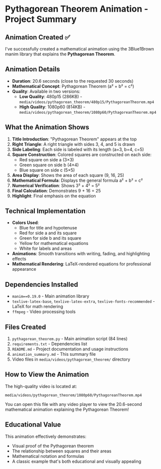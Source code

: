 # Pythagorean Theorem Animation - Project Summary

## Animation Created ✅

I've successfully created a mathematical animation using the 3Blue1Brown manim library that explains the **Pythagorean Theorem**.

## Animation Details

- **Duration**: 20.6 seconds (close to the requested 30 seconds)
- **Mathematical Concept**: Pythagorean Theorem (a² + b² = c²)
- **Quality**: Available in two versions:
  - **Low Quality**: 480p15 (286KB) - `media/videos/pythagorean_theorem/480p15/PythagoreanTheorem.mp4`
  - **High Quality**: 1080p60 (814KB) - `media/videos/pythagorean_theorem/1080p60/PythagoreanTheorem.mp4`

## What the Animation Shows

1. **Title Introduction**: "Pythagorean Theorem" appears at the top
2. **Right Triangle**: A right triangle with sides 3, 4, and 5 is drawn
3. **Side Labeling**: Each side is labeled with its length (a=3, b=4, c=5)
4. **Square Construction**: Colored squares are constructed on each side:
   - Red square on side a (3×3)
   - Green square on side b (4×4)  
   - Blue square on side c (5×5)
5. **Area Display**: Shows the area of each square (9, 16, 25)
6. **Mathematical Formula**: Displays the general formula a² + b² = c²
7. **Numerical Verification**: Shows 3² + 4² = 5²
8. **Final Calculation**: Demonstrates 9 + 16 = 25
9. **Highlight**: Final emphasis on the equation

## Technical Implementation

- **Colors Used**: 
  - Blue for title and hypotenuse
  - Red for side a and its square
  - Green for side b and its square
  - Yellow for mathematical equations
  - White for labels and areas
- **Animations**: Smooth transitions with writing, fading, and highlighting effects
- **Mathematical Rendering**: LaTeX-rendered equations for professional appearance

## Dependencies Installed

- `manim==0.19.0` - Main animation library
- `texlive-latex-base`, `texlive-latex-extra`, `texlive-fonts-recommended` - LaTeX for math rendering
- `ffmpeg` - Video processing tools

## Files Created

1. `pythagorean_theorem.py` - Main animation script (84 lines)
2. `requirements.txt` - Dependencies list
3. `README.md` - Project documentation and usage instructions
4. `animation_summary.md` - This summary file
5. Video files in `media/videos/pythagorean_theorem/` directory

## How to View the Animation

The high-quality video is located at:
```
media/videos/pythagorean_theorem/1080p60/PythagoreanTheorem.mp4
```

You can open this file with any video player to view the 20.6-second mathematical animation explaining the Pythagorean Theorem!

## Educational Value

This animation effectively demonstrates:
- Visual proof of the Pythagorean theorem
- The relationship between squares and their areas
- Mathematical notation and formulas
- A classic example that's both educational and visually appealing 
